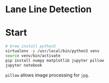 Lane Line Detection
====

# Start
```sh
# brew install python3
virtualenv -p /usr/local/bin/python3 venv
source venv/bin/activate
pip install numpy matplotlib jupyter pillow
jupyter notebook
```

`pillow` allows image processing for `jpg`.

